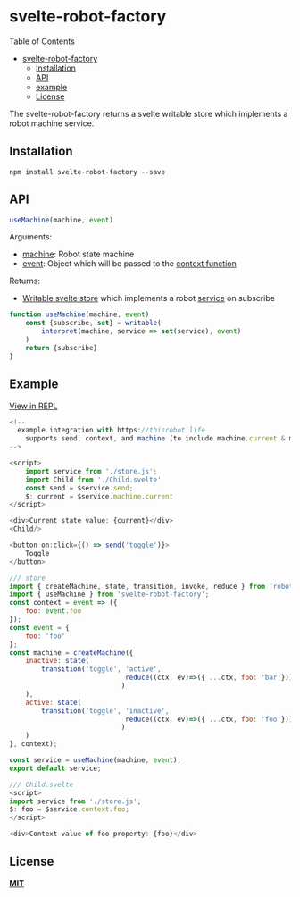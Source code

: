 # svelte-robot-factory 

Table of Contents
- [svelte-robot-factory](#svelte-robot-factory)
	- [Installation](#installation)
	- [API](#api)
	- [example](#example)
	- [License](#license)

The svelte-robot-factory returns a svelte writable store which implements a robot machine service. 

## Installation

```
npm install svelte-robot-factory --save
```

## API

```javascript
useMachine(machine, event)
```

Arguments:
- [machine](https://thisrobot.life/api/interpret.html#machine): Robot state machine
- [event](https://thisrobot.life/api/interpret.html#event): Object which will be passed to the [context function](https://thisrobot.life/api/createMachine.html#context)

Returns:
- [Writable svelte store](https://svelte.dev/docs#writable) which implements a robot [service](https://thisrobot.life/api/interpret.html#service) on subscribe 

```javascript
function useMachine(machine, event)
    const {subscribe, set} = writable(
        interpret(machine, service => set(service), event)
    )
    return {subscribe}
}
```


## Example

[View in REPL](https://svelte.dev/repl/a9904c210b474bd2ab71d9b7c26c4c38?version=3.12.1)

```js
<!--
  example integration with https://thisrobot.life
	supports send, context, and machine (to include machine.current & machine.state)
-->

<script>
	import service from './store.js';
	import Child from './Child.svelte'
	const send = $service.send;
	$: current = $service.machine.current
</script>

<div>Current state value: {current}</div>
<Child/>

<button on:click={() => send('toggle')}>
	Toggle
</button>
```

```js
/// store
import { createMachine, state, transition, invoke, reduce } from 'robot3';
import { useMachine } from 'svelte-robot-factory';
const context = event => ({
	foo: event.foo
});
const event = {
	foo: 'foo'
};
const machine = createMachine({
	inactive: state(
		transition('toggle', 'active', 
							 reduce((ctx, ev)=>({ ...ctx, foo: 'bar'}))
							)
	),
	active: state(
		transition('toggle', 'inactive', 
							 reduce((ctx, ev)=>({ ...ctx, foo: 'foo'}))
							)
	)
}, context);

const service = useMachine(machine, event);
export default service;
```

```js
/// Child.svelte
<script>
import service from './store.js';
$: foo = $service.context.foo;
</script>

<div>Context value of foo property: {foo}</div>
```

## License

**[MIT](https://opensource.org/licenses/MIT)**

